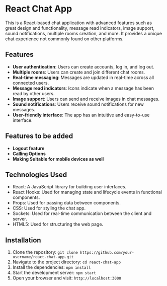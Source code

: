 # React Chat App


This is a React-based chat application with advanced features such as great design and functionality, message read indicators, image support, sound notifications, multiple rooms creation, and more. It provides a unique chat experience not commonly found on other platforms.

## Features

- **User authentication**: Users can create accounts, log in, and log out.
- **Multiple rooms**: Users can create and join different chat rooms.
- **Real-time messaging**: Messages are updated in real-time across all connected users.
- **Message read indicators**: Icons indicate when a message has been read by other users.
- **Image support**: Users can send and receive images in chat messages.
- **Sound notifications**: Users receive sound notifications for new messages.
- **User-friendly interface**: The app has an intuitive and easy-to-use interface.

## Features to be added

- **Logout feature**
- **Calling Options**
- **Making Suitable for mobile devices as well**

## Technologies Used

- React: A JavaScript library for building user interfaces.
- React Hooks: Used for managing state and lifecycle events in functional components.
- Props: Used for passing data between components.
- CSS: Used for styling the chat app.
- Sockets: Used for real-time communication between the client and server.
- HTML5: Used for structuring the web page.

## Installation

1. Clone the repository: `git clone https://github.com/your-username/react-chat-app.git`
2. Navigate to the project directory: `cd react-chat-app`
3. Install the dependencies: `npm install`
4. Start the development server: `npm start`
5. Open your browser and visit: `http://localhost:3000`

